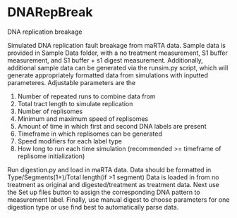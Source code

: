 # DNARepBreak
DNA replication breakage

Simulated DNA replication fault breakage from maRTA data.
Sample data is provided in Sample Data folder, with a no treatment measurement, S1 buffer measurement, and S1 buffer + s1 digest measurement.
Additionally, additional sample data can be generated via the runsim.py script, which will generate appropriately formatted data from simulations with inputted parameteres.
Adjustable parameters are the 
1. Number of repeated runs to combine data from
2. Total tract length to simulate replication
3. Number of replisomes
4. Minimum and maximum speed of replisomes
5. Amount of time in which first and second DNA labels are present
6. Timeframe in which replisomes can be generated
7. Speed modifiers for each label type
8. How long to run each time simulation (recommended >= timeframe of replisome initialization)

Run digestion.py and load in maRTA data.
Data should be formatted in Type/Segments(1+)/Total length(if >1 segment)
Data is loaded in from no treatment as original and digested/treatment as treatment data.
Next use the Set up files button to assign the corresponding DNA pattern to measurement label.
Finally, use manual digest to choose parameters for one digestion type or use find best to automatically parse data.

